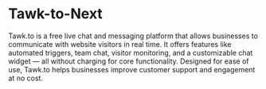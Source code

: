 # Tawk-to-Next

Tawk.to is a free live chat and messaging platform that allows businesses to communicate with website visitors in real time. It offers features like automated triggers, team chat, visitor monitoring, and a customizable chat widget — all without charging for core functionality. Designed for ease of use, Tawk.to helps businesses improve customer support and engagement at no cost.
